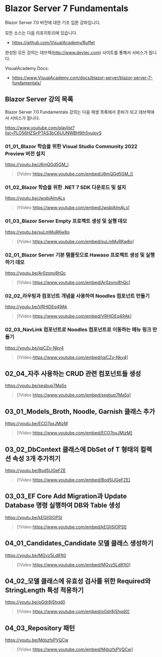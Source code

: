 # Blazor Server 7 Fundamentals

Blazor Server 7.0 버전에 대한 기초 입문 강좌입니다.

모든 소스는 다음 리포지토리에 있습니다. 

* https://github.com/VisualAcademy/Buffet

완성된 모든 강의는 데브렉(http://www.devlec.com) 사이트를 통해서 서비스가 됩니다. 

VisualAcademy Docs: 

* https://www.VisualAcademy.com/docs/blazor-server/blazor-server-7-fundamentals/

## Blazor Server 강의 목록

Blazor Server 7.0 Fundamentals 강의는 다음 재생 목록에서 준비가 되고 데브렉에서 서비스가 됩니다.

https://www.youtube.com/playlist?list=PLO56HZSjrPTAS3bC6UUNWBH9ih5yujpvS


### 01_01_Blazor 학습을 위한 Visual Studio Community 2022 Preview 버전 설치

https://youtu.be/J6mQGd5GM_I

> [!Video https://www.youtube.com/embed/J6mQGd5GM_I]

### 01_02_Blazor 학습을 위한 .NET 7 SDK 다운로드 및 설치

https://youtu.be/JwsbiAlmALs

> [!Video https://www.youtube.com/embed/JwsbiAlmALs]

### 01_03_Blazor Server Empty 프로젝트 생성 및 실행 데모

https://youtu.be/suLmMuRKw8o

> [!Video https://www.youtube.com/embed/suLmMuRKw8o]

### 02_01_Blazor Server 기본 템플릿으로 Hawaso 프로젝트 생성 및 실행하기 데모

https://youtu.be/Ar0zonv8hQc

> [!Video https://www.youtube.com/embed/Ar0zonv8hQc]

### 02_02_라우팅과 컴포넌트 개념을 사용하여 Noodles 컴포넌트 만들기

https://youtu.be/VRHIDEq49Ak

> [!Video https://www.youtube.com/embed/VRHIDEq49Ak]

### 02_03_NavLink 컴포넌트로 Noodles 컴포넌트로 이동하는 메뉴 링크 만들기

https://youtu.be/iqjCZv-Nky4

> [!Video https://www.youtube.com/embed/iqjCZv-Nky4]

## 02_04_자주 사용하는 CRUD 관련 컴포넌트들 생성

https://youtu.be/sesbup7Ma5s

> [!Video https://www.youtube.com/embed/sesbup7Ma5s]


## 03_01_Models_Broth, Noodle, Garnish 클래스 추가

https://youtu.be/ECO7pxJMizM

> [!Video https://www.youtube.com/embed/ECO7pxJMizM]


## 03_02_DbContext 클래스에 DbSet of T 형태의 컬렉션 속성 3개 추가히기

https://youtu.be/Bod5IJGeFZE

> [!Video https://www.youtube.com/embed/Bod5IJGeFZE]


## 03_03_EF Core Add Migration과 Update Database 명령 실행하여 DB와 Table 생성

https://youtu.be/kEGIj5IOPSI

> [!Video https://www.youtube.com/embed/kEGIj5IOPSI]


## 04_01_Candidates_Candidate 모델 클래스 생성하기

https://youtu.be/MGvz5Ld91t0

> [!Video https://www.youtube.com/embed/MGvz5Ld91t0]


## 04_02_모델 클래스에 유효성 검사를 위한 Required와 StringLength 특성 적용하기

https://youtu.be/pGdr8jShqd0

> [!Video https://www.youtube.com/embed/pGdr8jShqd0]


## 04_03_Repository 패턴

https://youtu.be/MdszfsPVQCw

> [!Video https://www.youtube.com/embed/MdszfsPVQCw]













